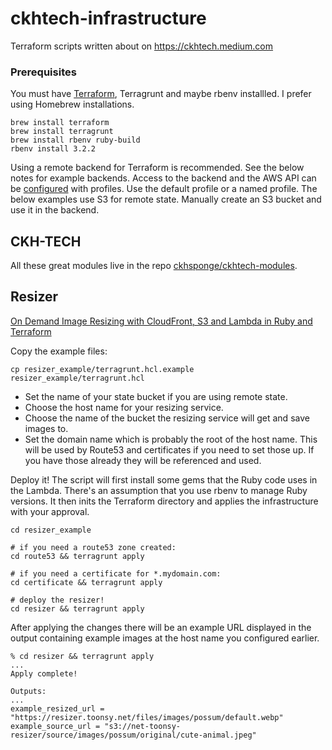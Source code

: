 # ckhtech-infrastructure
Terraform scripts written about on https://ckhtech.medium.com

### Prerequisites
You must have [Terraform](https://developer.hashicorp.com/terraform/tutorials/aws-get-started/install-cli), 
Terragrunt and maybe rbenv installled.
I prefer using Homebrew installations.

```shell
brew install terraform
brew install terragrunt
brew install rbenv ruby-build
rbenv install 3.2.2
```

Using a remote backend for Terraform is recommended.
See the below notes for example backends.
Access to the backend and the AWS API can be [configured](https://docs.aws.amazon.com/cli/latest/userguide/cli-configure-files.html) with profiles.
Use the default profile or a named profile. 
The below examples use S3 for remote state. 
Manually create an S3 bucket and use it in the backend. 

## CKH-TECH
All these great modules live in the repo [ckhsponge/ckhtech-modules](https://github.com/ckhsponge/ckhtech-modules). 

## Resizer
[On Demand Image Resizing with CloudFront, S3 and Lambda in Ruby and Terraform](https://medium.com/@ckhtech/on-demand-image-resizing-with-cloudfront-s3-and-lambda-in-ruby-and-terraform-d9fb06e60b37)

Copy the example files:

```shell
cp resizer_example/terragrunt.hcl.example resizer_example/terragrunt.hcl
```

* Set the name of your state bucket if you are using remote state.
* Choose the host name for your resizing service. 
* Choose the name of the bucket the resizing service will get and save images to.
* Set the domain name which is probably the root of the host name. 
This will be used by Route53 and certificates if you need to set those up.
If you have those already they will be referenced and used.

Deploy it! 
The script will first install some gems that the Ruby code uses in the Lambda.
There's an assumption that you use rbenv to manage Ruby versions.
It then inits the Terraform directory and applies the infrastructure with your approval.

```shell
cd resizer_example

# if you need a route53 zone created:
cd route53 && terragrunt apply

# if you need a certificate for *.mydomain.com:
cd certificate && terragrunt apply

# deploy the resizer!
cd resizer && terragrunt apply
```

After applying the changes there will be an example URL displayed in the output containing example images at the host name you configured earlier.

```shell
% cd resizer && terragrunt apply
...
Apply complete!

Outputs:
...
example_resized_url = "https://resizer.toonsy.net/files/images/possum/default.webp"
example_source_url = "s3://net-toonsy-resizer/source/images/possum/original/cute-animal.jpeg"
```
